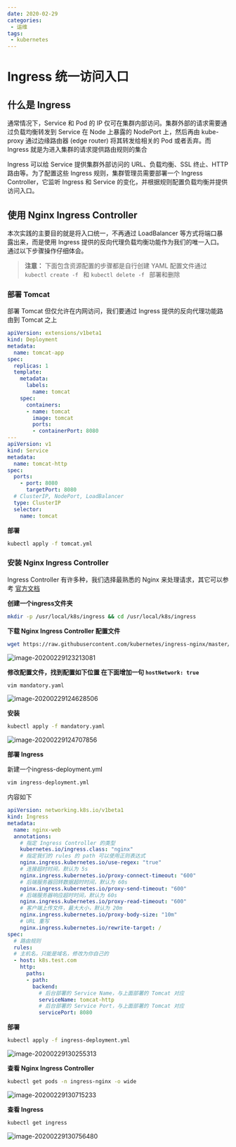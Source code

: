 ```yaml
---
date: 2020-02-29
categories: 
 - 运维
tags: 
 - kubernetes
---
```

# Ingress 统一访问入口

## 什么是 Ingress

通常情况下，Service 和 Pod 的 IP 仅可在集群内部访问。集群外部的请求需要通过负载均衡转发到 Service 在 Node 上暴露的 NodePort 上，然后再由 kube-proxy 通过边缘路由器 (edge router) 将其转发给相关的 Pod 或者丢弃。而 Ingress 就是为进入集群的请求提供路由规则的集合

Ingress 可以给 Service 提供集群外部访问的 URL、负载均衡、SSL 终止、HTTP 路由等。为了配置这些 Ingress 规则，集群管理员需要部署一个 Ingress Controller，它监听 Ingress 和 Service 的变化，并根据规则配置负载均衡并提供访问入口。



## 使用 Nginx Ingress Controller

本次实践的主要目的就是将入口统一，不再通过 LoadBalancer 等方式将端口暴露出来，而是使用 Ingress 提供的反向代理负载均衡功能作为我们的唯一入口。通过以下步骤操作仔细体会。

> **注意：** 下面包含资源配置的步骤都是自行创建 YAML 配置文件通过 `kubectl create -f ` 和 `kubectl delete -f ` 部署和删除

### 部署 Tomcat

部署 Tomcat 但仅允许在内网访问，我们要通过 Ingress 提供的反向代理功能路由到 Tomcat 之上

```yaml
apiVersion: extensions/v1beta1
kind: Deployment
metadata:
  name: tomcat-app
spec:
  replicas: 1
  template:
    metadata:
      labels:
        name: tomcat
    spec:
      containers:
      - name: tomcat
        image: tomcat
        ports:
        - containerPort: 8080
---
apiVersion: v1
kind: Service
metadata:
  name: tomcat-http
spec:
  ports:
    - port: 8080
      targetPort: 8080
  # ClusterIP, NodePort, LoadBalancer
  type: ClusterIP
  selector:
    name: tomcat
```

**部署**

```sh
kubectl apply -f tomcat.yml
```




### 安装 Nginx Ingress Controller

Ingress Controller 有许多种，我们选择最熟悉的 Nginx 来处理请求，其它可以参考 [官方文档](https://kubernetes.io/docs/concepts/services-networking/ingress-controllers/)

**创建一个ingress文件夹**

```sh
mkdir -p /usr/local/k8s/ingress && cd /usr/local/k8s/ingress
```



**下载 Nginx Ingress Controller 配置文件**

```bash
wget https://raw.githubusercontent.com/kubernetes/ingress-nginx/master/deploy/static/mandatory.yaml
```

![image-20200229123213081](https://alanlee-image-bed.oss-cn-shenzhen.aliyuncs.com/note_images/20200229204445-983627.png)



**修改配置文件，找到配置如下位置 在下面增加一句 `hostNetwork: true`**

```sh
vim mandatory.yaml
```

![image-20200229124628506](https://alanlee-image-bed.oss-cn-shenzhen.aliyuncs.com/note_images/20200229204439-413345.png)



**安装**

```sh
kubectl apply -f mandatory.yaml
```

![image-20200229124707856](https://alanlee-image-bed.oss-cn-shenzhen.aliyuncs.com/note_images/20200229124838-452996.png)



**部署 Ingress**

新建一个ingress-deployment.yml

```sh
vim ingress-deployment.yml
```

内容如下

```yaml
apiVersion: networking.k8s.io/v1beta1
kind: Ingress
metadata:
  name: nginx-web
  annotations:
    # 指定 Ingress Controller 的类型
    kubernetes.io/ingress.class: "nginx"
    # 指定我们的 rules 的 path 可以使用正则表达式
    nginx.ingress.kubernetes.io/use-regex: "true"
    # 连接超时时间，默认为 5s
    nginx.ingress.kubernetes.io/proxy-connect-timeout: "600"
    # 后端服务器回转数据超时时间，默认为 60s
    nginx.ingress.kubernetes.io/proxy-send-timeout: "600"
    # 后端服务器响应超时时间，默认为 60s
    nginx.ingress.kubernetes.io/proxy-read-timeout: "600"
    # 客户端上传文件，最大大小，默认为 20m
    nginx.ingress.kubernetes.io/proxy-body-size: "10m"
    # URL 重写
    nginx.ingress.kubernetes.io/rewrite-target: /
spec:
  # 路由规则
  rules:
  # 主机名，只能是域名，修改为你自己的
  - host: k8s.test.com
    http:
      paths:
      - path:
        backend:
          # 后台部署的 Service Name，与上面部署的 Tomcat 对应
          serviceName: tomcat-http
          # 后台部署的 Service Port，与上面部署的 Tomcat 对应
          servicePort: 8080
```



**部署**

```sh
kubectl apply -f ingress-deployment.yml
```

![image-20200229130255313](https://alanlee-image-bed.oss-cn-shenzhen.aliyuncs.com/note_images/20200229204452-955347.png)



**查看 Nginx Ingress Controller**

```sh
kubectl get pods -n ingress-nginx -o wide
```

![image-20200229130715233](https://alanlee-image-bed.oss-cn-shenzhen.aliyuncs.com/note_images/20200229130715-301394.png)



**查看 Ingress**

```sh
kubectl get ingress
```

![image-20200229130756480](https://alanlee-image-bed.oss-cn-shenzhen.aliyuncs.com/note_images/20200229130757-707833.png)
